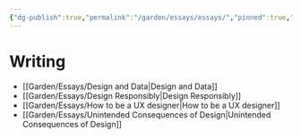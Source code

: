 ```yaml
---
{"dg-publish":true,"permalink":"/garden/essays/essays/","pinned":true,"noteIcon":"1","created":"2024-11-30T22:26:54.062+01:00","updated":"2025-02-15T20:31:26.663+01:00"}
---
```


# Writing

- [[Garden/Essays/Design and Data\|Design and Data]]
- [[Garden/Essays/Design Responsibly\|Design Responsibly]]
- [[Garden/Essays/How to be a UX designer\|How to be a UX designer]]
- [[Garden/Essays/Unintended Consequences of Design\|Unintended Consequences of Design]]

